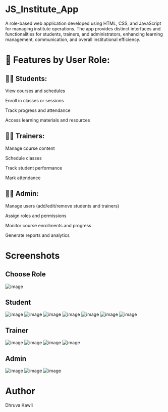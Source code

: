# JS_Institute_App
A role-based web application developed using HTML, CSS, and JavaScript for managing institute operations. The app provides distinct interfaces and functionalities for students, trainers, and administrators, enhancing learning management, communication, and overall institutional efficiency.

# 🔑 Features by User Role:
## 👨‍🎓 Students:
View courses and schedules

Enroll in classes or sessions

Track progress and attendance

Access learning materials and resources

## 👨‍🏫 Trainers:
Manage course content

Schedule classes

Track student performance

Mark attendance

## 👩‍💼 Admin:
Manage users (add/edit/remove students and trainers)

Assign roles and permissions

Monitor course enrollments and progress

Generate reports and analytics

# Screenshots
## Choose Role
![image](https://github.com/user-attachments/assets/5fcadfde-36af-41a7-ab1c-5f018c906653)

## Student
![image](https://github.com/user-attachments/assets/1b00ace9-03a1-49a3-ba6b-0db0284d666a)
![image](https://github.com/user-attachments/assets/8cf49505-f1d6-44b8-be16-d56ea8bac999)
![image](https://github.com/user-attachments/assets/53745535-1555-445a-be6d-775fdb936917)
![image](https://github.com/user-attachments/assets/27bde882-34db-44d4-b9e4-5e954926aee7)
![image](https://github.com/user-attachments/assets/1c795d76-bde5-459c-b7a7-3981a37e8dbe)
![image](https://github.com/user-attachments/assets/f211c170-04d8-409c-8cd0-500caba67e2d)
![image](https://github.com/user-attachments/assets/b3526e9b-9496-4b26-bf5e-f91f98eefa66)

## Trainer
![image](https://github.com/user-attachments/assets/ed123dc7-d275-4593-9690-f28feda44a0a)
![image](https://github.com/user-attachments/assets/affdc8c7-f446-4e34-85b4-af3ead5e4dad)
![image](https://github.com/user-attachments/assets/6aef417b-a876-413d-8cfb-6d9d0e7bbc86)
![image](https://github.com/user-attachments/assets/e5172309-19e5-475d-a72b-bf8526089c96)

## Admin
![image](https://github.com/user-attachments/assets/db577cc6-7cdb-4c97-a78b-055f354c9c20)
![image](https://github.com/user-attachments/assets/863cdf34-34fa-4d03-9dfd-85cc1005aa72)
![image](https://github.com/user-attachments/assets/63ccd62c-4f52-431a-9974-4ba29ba1a3e0)


# Author 
Dhruva Kawli








